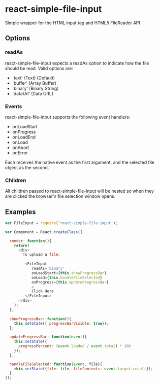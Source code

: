 # react-simple-file-input

Simple wrapper for the HTML input tag and HTML5 FileReader API

## Options

### readAs

react-simple-file-input expects a readAs option to indicate how the file should be read. Valid options are:

- 'text' (Text) (Default)
- 'buffer' (Array Buffer)
- 'binary' (Binary String)
- 'dataUrl' (Data URL)

### Events

react-simple-file-input supports the following event handlers:

- onLoadStart
- onProgress
- onLoadEnd
- onLoad
- onAbort
- onError

Each receives the native event as the first argument, and the selected file object as the second.

### Children

All children passed to react-simple-file-input will be nested so when they are clicked the browser's file selection window opens.

## Examples

```javascript
var FileInput = require('react-simple-file-input');

var Component = React.createClass({

  render: function(){
    return(
      <div>
        To upload a file:
        
         <FileInput 
            readAs='binary'
            onLoadStart={this.showProgressBar}
            onLoad={this.handleFileSelected}
            onProgress={this.updateProgressBar}
            >
            Click Here       
         </FileInput>
      </div>
    );
  },
  
  showProgressBar: function(){
    this.setState({ progressBarVisible: true});
  },

  updateProgressBar: function(event){
    this.setState({
      progressPercent: (event.loaded / event.total) * 100
    });
  },

  handleFileSelected: function(event, file){
    this.setState({file: file, fileContents: event.target.result});
  }
});

```
